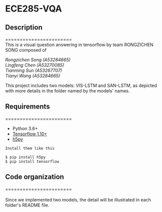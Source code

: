 # ECE285-VQA
## Description
=======================<br>
This is a visual question answering in tensorflow by team RONGZICHEN SONG composed of 

*Rongzichen Song (A53284665)<br>*
*Lingfeng Chen (A53270085)<br>*
*Tianming Sun (A53267707)<br>*
*Tianyi Wang (A53284665)<br>*

This project includes two models: VIS-LSTM and SAN-LSTM, as depicted with more details in the folder named by the models' names.

## Requirements
=======================<br>
- Python 3.6+
- [Tensorflow 1.10+][1]
- [h5py][2]
```
Install them like this

$ pip install h5py
$ pip install tensorflow
```

## Code organization
=======================<br>   
Since we implemented two models, the detail will be illustrated in each folder's README file.


[1]: https://github.com/tensorflow/tensorflow
[2]: http://www.h5py.org/
